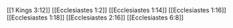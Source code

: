 [[1 Kings 3:12]]
[[Ecclesiastes 1:2]]
[[Ecclesiastes 1:14]]
[[Ecclesiastes 1:16]]
[[Ecclesiastes 1:18]]
[[Ecclesiastes 2:16]]
[[Ecclesiastes 6:8]]
